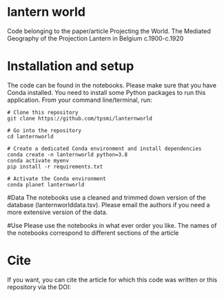 # lantern world
Code belonging to the paper/article Projecting the World. The Mediated Geography of the Projection Lantern in Belgium c.1900-c.1920


# Installation and setup
The code can be found in the notebooks. Please make sure that you have Conda installed. You need to install some Python packages to run this application. From your command line/terminal, run:
```
# Clone this repository
git clone https://github.com/tpsmi/lanternworld

# Go into the repository
cd lanternworld

# Create a dedicated Conda environment and install dependencies
conda create -n lanternworld python=3.8
conda activate myenv
pip install -r requirements.txt

# Activate the Conda environment
conda planet lanternworld
```

#Data
The notebooks use a cleaned and trimmed down version of the database (lanternworlddata.tsv). Please email the authors if you need a more extensive version of the data.

#Use
Please use the notebooks in what ever order you like. The names of the notebooks correspond to different sections of the article

# Cite
If you want, you can cite the article for which this code was written or this repository via the DOI:  
